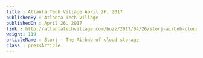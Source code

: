 ```yaml
---
title : Atlanta Tech Village April 26, 2017
publishedBy : Atlanta Tech Village
publishedOn : April 26, 2017
link : http://atlantatechvillage.com/buzz/2017/04/26/storj-airbnb-cloud-storage/
weight: 119
articleName : Storj – The Airbnb of cloud storage
class : pressArticle
---
```


